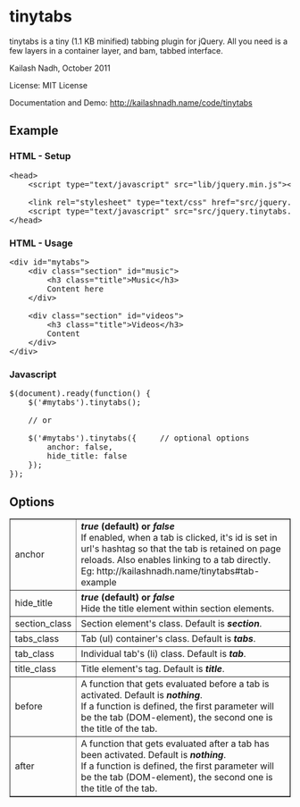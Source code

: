 # tinytabs
tinytabs is a tiny (1.1 KB minified) tabbing plugin for jQuery. All you need is a few layers in a container layer, and bam, tabbed interface.

Kailash Nadh, October 2011

License:	MIT License

Documentation and Demo: http://kailashnadh.name/code/tinytabs

## Example

### HTML - Setup
<pre>
&lt;head&gt;
	&lt;script type="text/javascript" src="lib/jquery.min.js"&gt;&lt;/script&gt;

	&lt;link rel="stylesheet" type="text/css" href="src/jquery.tinytabs.css"/&gt;
	&lt;script type="text/javascript" src="src/jquery.tinytabs.min.js"&gt;&lt;/script&gt;
&lt;/head&gt;
</pre>

### HTML - Usage
<pre>
&lt;div id=&quot;mytabs&quot;&gt;
	&lt;div class=&quot;section&quot; id=&quot;music&quot;&gt;
		&lt;h3 class=&quot;title&quot;&gt;Music&lt;/h3&gt;
		Content here
	&lt;/div&gt;

	&lt;div class=&quot;section&quot; id=&quot;videos&quot;&gt;
		&lt;h3 class=&quot;title&quot;&gt;Videos&lt;/h3&gt;
		Content
	&lt;/div&gt;
&lt;/div&gt;
</pre>

### Javascript
<pre>
$(document).ready(function() {
	$('#mytabs').tinytabs();

	// or

	$('#mytabs').tinytabs({		// optional options
		anchor: false,
		hide_title: false
	});
});
</pre>

## Options
<table border="1">
	<tbody>
		<tr>
			<td>anchor</td>
			<td>
				<strong><em>true</em> (default) or <em>false</em></strong><br />
				If enabled, when a tab is clicked, it's id is set in url's hashtag so that the tab
				is retained on page reloads. Also enables linking to a tab directly.<br />
				Eg: http://kailashnadh.name/tinytabs#tab-example
			</td>
		</tr>
		<tr>
			<td>hide_title</td>
			<td>
				<strong><em>true</em> (default) or <em>false</em></strong><br />
				Hide the title element within section elements.
			</td>
		</tr>
		<tr>
			<td>section_class</td>
			<td>
				Section element's class. Default is <strong><em>section</em></strong>.
			</td>
		</tr>
		<tr>
			<td>tabs_class</td>
			<td>
				Tab (ul) container's class. Default is <strong><em>tabs</em></strong>.
			</td>
		</tr>
		<tr>
			<td>tab_class</td>
			<td>
				Individual tab's (li) class. Default is <strong><em>tab</em></strong>.
			</td>
		</tr>
		<tr>
			<td>title_class</td>
			<td>
				Title element's tag. Default is <strong><em>title</em></strong>.
			</td>
		</tr>
		<tr>
			<td>before</td>
			<td>
				A function that gets evaluated before a tab is activated. Default is <strong><em>nothing</em></strong>.<br/>
				If a function is defined, the first parameter will be the tab (DOM-element), the second one is the title of the tab.
			</td>
		</tr>
		<tr>
			<td>after</td>
			<td>
				A function that gets evaluated after a tab has been activated. Default is <strong><em>nothing</em></strong>.<br/>
				If a function is defined, the first parameter will be the tab (DOM-element), the second one is the title of the tab.
			</td>
		</tr>
	</tbody>
</table>
